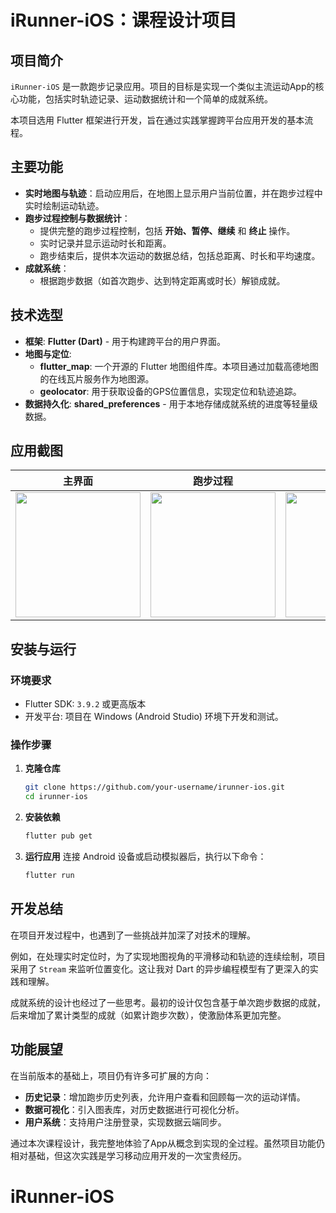 # iRunner-iOS：课程设计项目

## 项目简介

`iRunner-iOS` 是一款跑步记录应用。项目的目标是实现一个类似主流运动App的核心功能，包括实时轨迹记录、运动数据统计和一个简单的成就系统。

本项目选用 Flutter 框架进行开发，旨在通过实践掌握跨平台应用开发的基本流程。

## 主要功能

- **实时地图与轨迹**：启动应用后，在地图上显示用户当前位置，并在跑步过程中实时绘制运动轨迹。
- **跑步过程控制与数据统计**：
  - 提供完整的跑步过程控制，包括 **开始、暂停、继续** 和 **终止** 操作。
  - 实时记录并显示运动时长和距离。
  - 跑步结束后，提供本次运动的数据总结，包括总距离、时长和平均速度。
- **成就系统**：
  - 根据跑步数据（如首次跑步、达到特定距离或时长）解锁成就。

## 技术选型

- **框架**: **Flutter (Dart)** - 用于构建跨平台的用户界面。
- **地图与定位**:
  - **flutter_map**: 一个开源的 Flutter 地图组件库。本项目通过加载高德地图的在线瓦片服务作为地图源。
  - **geolocator**: 用于获取设备的GPS位置信息，实现定位和轨迹追踪。
- **数据持久化**: **shared_preferences** - 用于本地存储成就系统的进度等轻量级数据。

## 应用截图

| 主界面 | 跑步过程 | 结果页 | 成就解锁 |
| :---: | :---: | :---: | :---: |
| <img src="./screenshots/main_ui.png" width="200"/> | <img src="./screenshots/running_ui.png" width="200"/> | <img src="./screenshots/result_ui.png" width="200"/> | <img src="./screenshots/achievement_ui.png" width="200"/> |

## 安装与运行

### 环境要求

- Flutter SDK: `3.9.2` 或更高版本
- 开发平台: 项目在 Windows (Android Studio) 环境下开发和测试。

### 操作步骤

1.  **克隆仓库**
    ```bash
    git clone https://github.com/your-username/irunner-ios.git
    cd irunner-ios
    ```

2.  **安装依赖**
    ```bash
    flutter pub get
    ```

3.  **运行应用**
    连接 Android 设备或启动模拟器后，执行以下命令：
    ```bash
    flutter run
    ```

## 开发总结

在项目开发过程中，也遇到了一些挑战并加深了对技术的理解。

例如，在处理实时定位时，为了实现地图视角的平滑移动和轨迹的连续绘制，项目采用了 `Stream` 来监听位置变化。这让我对 Dart 的异步编程模型有了更深入的实践和理解。

成就系统的设计也经过了一些思考。最初的设计仅包含基于单次跑步数据的成就，后来增加了累计类型的成就（如累计跑步次数），使激励体系更加完整。

## 功能展望

在当前版本的基础上，项目仍有许多可扩展的方向：

- **历史记录**：增加跑步历史列表，允许用户查看和回顾每一次的运动详情。
- **数据可视化**：引入图表库，对历史数据进行可视化分析。
- **用户系统**：支持用户注册登录，实现数据云端同步。

通过本次课程设计，我完整地体验了App从概念到实现的全过程。虽然项目功能仍相对基础，但这次实践是学习移动应用开发的一次宝贵经历。
# iRunner-iOS
